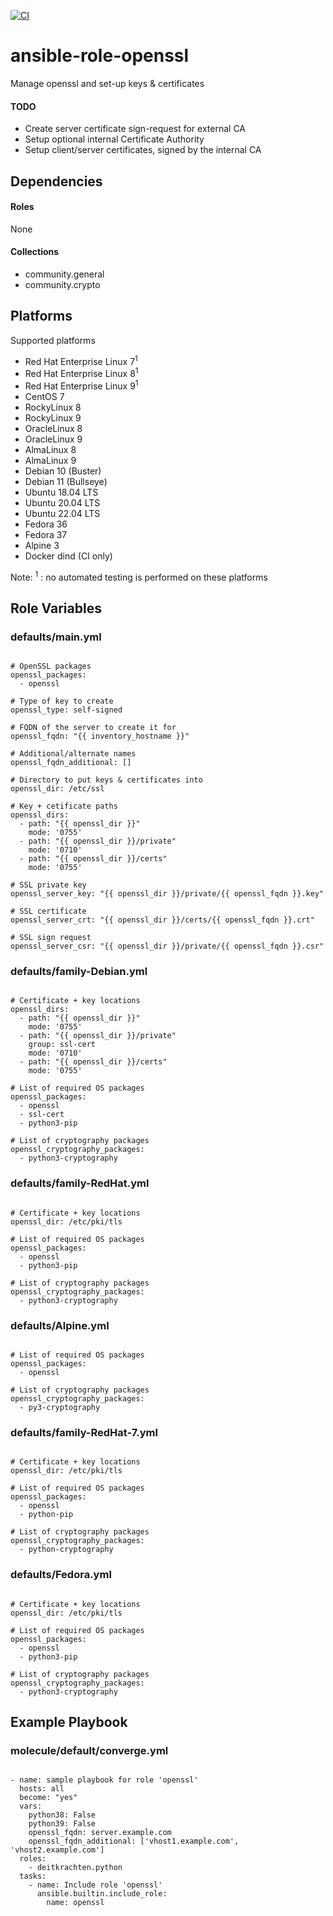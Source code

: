 [![CI](https://github.com/de-it-krachten/ansible-role-openssl/workflows/CI/badge.svg?event=push)](https://github.com/de-it-krachten/ansible-role-openssl/actions?query=workflow%3ACI)


# ansible-role-openssl

Manage openssl and set-up keys & certificates

#### TODO

* Create server certificate sign-request for external CA
* Setup optional internal Certificate Authority
* Setup client/server certificates, signed by the internal CA



## Dependencies

#### Roles
None

#### Collections
- community.general
- community.crypto

## Platforms

Supported platforms

- Red Hat Enterprise Linux 7<sup>1</sup>
- Red Hat Enterprise Linux 8<sup>1</sup>
- Red Hat Enterprise Linux 9<sup>1</sup>
- CentOS 7
- RockyLinux 8
- RockyLinux 9
- OracleLinux 8
- OracleLinux 9
- AlmaLinux 8
- AlmaLinux 9
- Debian 10 (Buster)
- Debian 11 (Bullseye)
- Ubuntu 18.04 LTS
- Ubuntu 20.04 LTS
- Ubuntu 22.04 LTS
- Fedora 36
- Fedora 37
- Alpine 3
- Docker dind (CI only)

Note:
<sup>1</sup> : no automated testing is performed on these platforms

## Role Variables
### defaults/main.yml
<pre><code>
# OpenSSL packages
openssl_packages:
  - openssl

# Type of key to create
openssl_type: self-signed

# FQDN of the server to create it for
openssl_fqdn: "{{ inventory_hostname }}"

# Additional/alternate names
openssl_fqdn_additional: []

# Directory to put keys & certificates into
openssl_dir: /etc/ssl

# Key + cetificate paths
openssl_dirs:
  - path: "{{ openssl_dir }}"
    mode: '0755'
  - path: "{{ openssl_dir }}/private"
    mode: '0710'
  - path: "{{ openssl_dir }}/certs"
    mode: '0755'

# SSL private key
openssl_server_key: "{{ openssl_dir }}/private/{{ openssl_fqdn }}.key"

# SSL certificate
openssl_server_crt: "{{ openssl_dir }}/certs/{{ openssl_fqdn }}.crt"

# SSL sign request
openssl_server_csr: "{{ openssl_dir }}/private/{{ openssl_fqdn }}.csr"
</pre></code>

### defaults/family-Debian.yml
<pre><code>
# Certificate + key locations
openssl_dirs:
  - path: "{{ openssl_dir }}"
    mode: '0755'
  - path: "{{ openssl_dir }}/private"
    group: ssl-cert
    mode: '0710'
  - path: "{{ openssl_dir }}/certs"
    mode: '0755'

# List of required OS packages
openssl_packages:
  - openssl
  - ssl-cert
  - python3-pip

# List of cryptography packages
openssl_cryptography_packages:
  - python3-cryptography
</pre></code>

### defaults/family-RedHat.yml
<pre><code>
# Certificate + key locations
openssl_dir: /etc/pki/tls

# List of required OS packages
openssl_packages:
  - openssl
  - python3-pip

# List of cryptography packages
openssl_cryptography_packages:
  - python3-cryptography
</pre></code>

### defaults/Alpine.yml
<pre><code>
# List of required OS packages
openssl_packages:
  - openssl

# List of cryptography packages
openssl_cryptography_packages:
  - py3-cryptography
</pre></code>

### defaults/family-RedHat-7.yml
<pre><code>
# Certificate + key locations
openssl_dir: /etc/pki/tls

# List of required OS packages
openssl_packages:
  - openssl
  - python-pip

# List of cryptography packages
openssl_cryptography_packages:
  - python-cryptography
</pre></code>

### defaults/Fedora.yml
<pre><code>
# Certificate + key locations
openssl_dir: /etc/pki/tls

# List of required OS packages
openssl_packages:
  - openssl
  - python3-pip

# List of cryptography packages
openssl_cryptography_packages:
  - python3-cryptography
</pre></code>




## Example Playbook
### molecule/default/converge.yml
<pre><code>
- name: sample playbook for role 'openssl'
  hosts: all
  become: "yes"
  vars:
    python38: False
    python39: False
    openssl_fqdn: server.example.com
    openssl_fqdn_additional: ['vhost1.example.com', 'vhost2.example.com']
  roles:
    - deitkrachten.python
  tasks:
    - name: Include role 'openssl'
      ansible.builtin.include_role:
        name: openssl
</pre></code>

